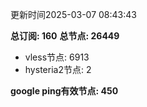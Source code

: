 更新时间2025-03-07 08:43:43

**总订阅: 160**
**总节点: 26449**
- vless节点: 6913
- hysteria2节点: 2

**google ping有效节点: 450**
